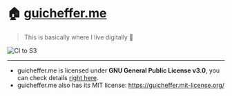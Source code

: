 # 🏠 [guicheffer.me](https://guicheffer.me/)
> This is basically where I live digitally 💼

![CI to S3](https://github.com/guicheffer/.me/workflows/Node.js%20CI/badge.svg)

___

- guicheffer.me is licensed under **GNU General Public License v3.0**, you can check details [right here](https://github.com/guicheffer/.me/blob/me/LICENSE).
- guicheffer.me also has its MIT license: https://guicheffer.mit-license.org/
